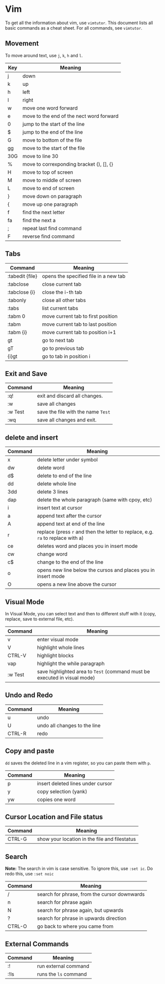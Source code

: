 
# Vim

To get all the information about vim, use `vimtutor`.
This document lists all basic commands as a cheat sheet. For all commands, see `vimtutor`.



## Movement

To move around text, use `j`, `k`, `h` and `l`.

Key | Meaning
--- | ---
j | down
k | up
h | left
l | right
w | move one word forward
e | move to the end of the nect word forward
0 | jump to the start of the line
$ | jump to the end of the line
G | move to bottom of the file
gg | move to the start of the file
30G | move to line 30
% | move to correxponding bracket (), [], {}
H | move to top of screen
M | move to middle of screen
L | move to end of screen
} | move down on paragraph
{ | move up one paragraph
f<letter> | find the next letter
fa | find the next a
; | repeat last find command
F | reverse find command



## Tabs

Command | Meaning
--- | ---
:tabedit {file} | opens the specified file in a new tab
:tabclose | close current tab
:tabclose {i} | close the i-th tab
:tabonly | close all other tabs
:tabs | list current tabs
:tabm 0 | move current tab to first position
:tabm | move current tab to last position
:tabm {i} | move current tab to position i+1
gt | go to next tab
gT | go to previous tab
{i}gt | go to tab in position i

## Exit and Save

Command | Meaning
--- | ---
:q! | exit and discard all changes.
:w | save all changes
:w Test	| save the file with the name `Test`
:wq | save all changes and exit.



## delete and insert

Command | Meaning
--- | ---
x | delete letter under symbol
dw | delete word
d$ | delete to end of the line
dd | delete whole line
3dd | delete 3 lines
dap | delete the whole paragraph (same with cpoy, etc)
i | insert text at cursor
a | append text after the cursor
A | append text at end of the line
r | replace (press `r` and then the letter to replace, e.g. `ra` to replace with a)
ce | deletes word and places you in insert mode
cw | change word
c$ | change to the end of the line
o | opens new line below the cursos and places you in insert mode
O | opens a new line above the cursor



## Visual Mode

In Visual Mode, you can select text and then to different stuff with it (copy, replace, save to external file, etc).

Command | Meaning
--- | ---
v | enter visual mode
V | highlight whole lines
CTRL-V | highlight blocks
vap | highlight the while paragraph
:w Test | save highlighted area to `Test` (command must be executed in visual mode)

## Undo and Redo

Command | Meaning
--- | ---
u | undo
U | undo all changes to the line
CTRL-R | redo



## Copy and paste

`dd` saves the deleted line in a vim register, so you can paste them with `p`.

Command | Meaning
--- | ---
p | insert deleted lines under cursor
y | copy selection (yank)
yw | copies one word



## Cursor Location and File status

Command | Meaning
--- | ---
CTRL-G | show your location in the file and filestatus



## Search

__Note:__ The search in vim is case sensitive. To ignore this, use `:set ic`.  Do redo this, use `:set noic`

Command | Meaning
--- | ---
/ | search for phrase, from the cursor downwards
n | search for phrase again
N | search for phrase again, but upwards
? | search for phrase in upwards direction
CTRL-O | go back to where you came from



## External Commands

Command | Meaning
--- | ---
:!<command> | run external command
:!ls | runs the `ls` command
